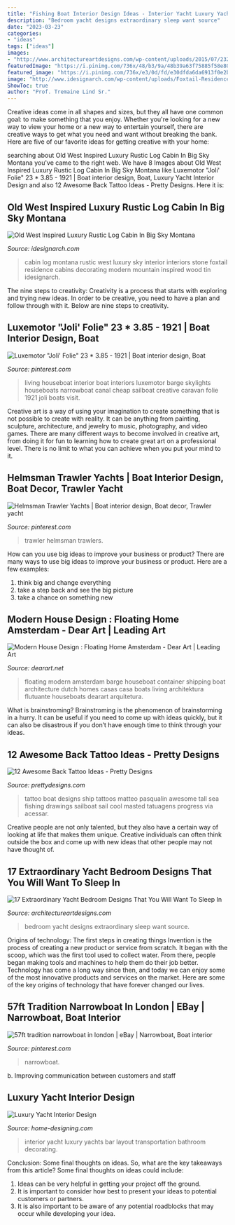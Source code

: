 ```yaml
---
title: "Fishing Boat Interior Design Ideas - Interior Yacht Luxury Yachts Bar Layout Transportation Bathroom Decorating"
description: "Bedroom yacht designs extraordinary sleep want source"
date: "2023-03-23"
categories:
- "ideas"
tags: ["ideas"]
images:
- "http://www.architectureartdesigns.com/wp-content/uploads/2015/07/232-630x430.jpg"
featuredImage: "https://i.pinimg.com/736x/48/b3/9a/48b39a63f75885f58e80ce64663eb8d5--boat-interior-interior-ideas.jpg"
featured_image: "https://i.pinimg.com/736x/e3/0d/fd/e30dfda6da6913f0e2b9be677d35b0ef--houseboats-living-houseboats-interiors.jpg"
image: "http://www.idesignarch.com/wp-content/uploads/Foxtail-Residence-Montana_10.jpg"
ShowToc: true
author: "Prof. Tremaine Lind Sr."
---
```



Creative ideas come in all shapes and sizes, but they all have one common goal: to make something that you enjoy. Whether you're looking for a new way to view your home or a new way to entertain yourself, there are creative ways to get what you need and want without breaking the bank. Here are five of our favorite ideas for getting creative with your home: 

	

		
searching about Old West Inspired Luxury Rustic Log Cabin In Big Sky Montana you've came to the right web. We have 8 Images about Old West Inspired Luxury Rustic Log Cabin In Big Sky Montana like Luxemotor &quot;Joli&#039; Folie&quot; 23 * 3.85 - 1921 | Boat interior design, Boat, Luxury Yacht Interior Design and also 12 Awesome Back Tattoo Ideas - Pretty Designs. Here it is:
		
    
## Old West Inspired Luxury Rustic Log Cabin In Big Sky Montana

<img loading=lazy src="http://www.idesignarch.com/wp-content/uploads/Foxtail-Residence-Montana_10.jpg" onerror="this.onerror=null;this.src='https://tse1.mm.bing.net/th?id=OIP.9sq12oi-9BOD11Kq1oPlYAHaLH&amp;pid=15.1';" alt="Old West Inspired Luxury Rustic Log Cabin In Big Sky Montana">

_Source: idesignarch.com_

>cabin log montana rustic west luxury sky interior interiors stone foxtail residence cabins decorating modern mountain inspired wood tin idesignarch. 

	

The nine steps to creativity:
Creativity is a process that starts with exploring and trying new ideas. In order to be creative, you need to have a plan and follow through with it. Below are nine steps to creativity.

    
## Luxemotor &quot;Joli&#039; Folie&quot; 23 * 3.85 - 1921 | Boat Interior Design, Boat

<img loading=lazy src="https://i.pinimg.com/736x/e3/0d/fd/e30dfda6da6913f0e2b9be677d35b0ef--houseboats-living-houseboats-interiors.jpg" onerror="this.onerror=null;this.src='https://tse2.mm.bing.net/th?id=OIP.iP_KFMqXTqOxp-0VlLg-cAHaLL&amp;pid=15.1';" alt="Luxemotor &quot;Joli&#039; Folie&quot; 23 * 3.85 - 1921 | Boat interior design, Boat">

_Source: pinterest.com_

>living houseboat interior boat interiors luxemotor barge skylights houseboats narrowboat canal cheap sailboat creative caravan folie 1921 joli boats visit. 

	

Creative art is a way of using your imagination to create something that is not possible to create with reality. It can be anything from painting, sculpture, architecture, and jewelry to music, photography, and video games. There are many different ways to become involved in creative art, from doing it for fun to learning how to create great art on a professional level. There is no limit to what you can achieve when you put your mind to it.

    
## Helmsman Trawler Yachts | Boat Interior Design, Boat Decor, Trawler Yacht

<img loading=lazy src="https://i.pinimg.com/736x/a9/b9/5f/a9b95f06fa08ebe53cd31f1e6bf764cf--yacht-cabin.jpg" onerror="this.onerror=null;this.src='https://tse4.mm.bing.net/th?id=OIP._sxQ8khXytEtgoiYwXnnxgHaE7&amp;pid=15.1';" alt="Helmsman Trawler Yachts | Boat interior design, Boat decor, Trawler yacht">

_Source: pinterest.com_

>trawler helmsman trawlers. 

	

How can you use big ideas to improve your business or product?
There are many ways to use big ideas to improve your business or product. Here are a few examples: 
1. think big and change everything
2. take a step back and see the big picture
3. take a chance on something new 

    
## Modern House Design : Floating Home Amsterdam - Dear Art | Leading Art

<img loading=lazy src="https://dearart.net/wp-content/uploads/2017/09/modern-house-design-floating-home-amsterdam.jpg" onerror="this.onerror=null;this.src='https://tse1.mm.bing.net/th?id=OIP.ZStdlhDC4aVC_k-tYaNPWgHaFj&amp;pid=15.1';" alt="Modern House Design : Floating Home Amsterdam - Dear Art | Leading Art">

_Source: dearart.net_

>floating modern amsterdam barge houseboat container shipping boat architecture dutch homes casas casa boats living architektura flutuante houseboats dearart arquitetura. 

	

What is brainstroming? Brainstroming is the phenomenon of brainstorming in a hurry. It can be useful if you need to come up with ideas quickly, but it can also be disastrous if you don’t have enough time to think through your ideas.

    
## 12 Awesome Back Tattoo Ideas - Pretty Designs

<img loading=lazy src="http://www.prettydesigns.com/wp-content/uploads/2014/12/Boat-Back-Tattoo.jpg" onerror="this.onerror=null;this.src='https://tse2.mm.bing.net/th?id=OIP.hBV2ubZnDJgIPd2QMQ3eXgHaMO&amp;pid=15.1';" alt="12 Awesome Back Tattoo Ideas - Pretty Designs">

_Source: prettydesigns.com_

>tattoo boat designs ship tattoos matteo pasqualin awesome tall sea fishing drawings sailboat sail cool masted tatuagens progress via acessar. 

	

Creative people are not only talented, but they also have a certain way of looking at life that makes them unique. Creative individuals can often think outside the box and come up with new ideas that other people may not have thought of.

    
## 17 Extraordinary Yacht Bedroom Designs That You Will Want To Sleep In

<img loading=lazy src="http://www.architectureartdesigns.com/wp-content/uploads/2015/07/232-630x430.jpg" onerror="this.onerror=null;this.src='https://tse1.mm.bing.net/th?id=OIP.ooTFgrxewQAtajNNqJrhygHaFD&amp;pid=15.1';" alt="17 Extraordinary Yacht Bedroom Designs That You Will Want To Sleep In">

_Source: architectureartdesigns.com_

>bedroom yacht designs extraordinary sleep want source. 

	

Origins of technology: The first steps in creating things
Invention is the process of creating a new product or service from scratch. It began with the scoop, which was the first tool used to collect water. From there, people began making tools and machines to help them do their job better. Technology has come a long way since then, and today we can enjoy some of the most innovative products and services on the market. Here are some of the key origins of technology that have forever changed our lives.

    
## 57ft Tradition Narrowboat In London | EBay | Narrowboat, Boat Interior

<img loading=lazy src="https://i.pinimg.com/736x/48/b3/9a/48b39a63f75885f58e80ce64663eb8d5--boat-interior-interior-ideas.jpg" onerror="this.onerror=null;this.src='https://tse4.mm.bing.net/th?id=OIP.DLTy7x3b8dMZXzIpuE-4wQHaIo&amp;pid=15.1';" alt="57ft tradition narrowboat in london | eBay | Narrowboat, Boat interior">

_Source: pinterest.com_

>narrowboat. 

	

b. Improving communication between customers and staff 

    
## Luxury Yacht Interior Design

<img loading=lazy src="http://cdn.home-designing.com/wp-content/uploads/2014/05/31-Yacht-bar.jpg" onerror="this.onerror=null;this.src='https://tse4.mm.bing.net/th?id=OIP.DSzgBLfMewLtosW9E8BkiQHaFI&amp;pid=15.1';" alt="Luxury Yacht Interior Design">

_Source: home-designing.com_

>interior yacht luxury yachts bar layout transportation bathroom decorating. 

	

Conclusion: Some final thoughts on ideas.
So, what are the key takeaways from this article?
Some final thoughts on ideas could include:
1. Ideas can be very helpful in getting your project off the ground.
2. It is important to consider how best to present your ideas to potential customers or partners.
3. It is also important to be aware of any potential roadblocks that may occur while developing your idea.

